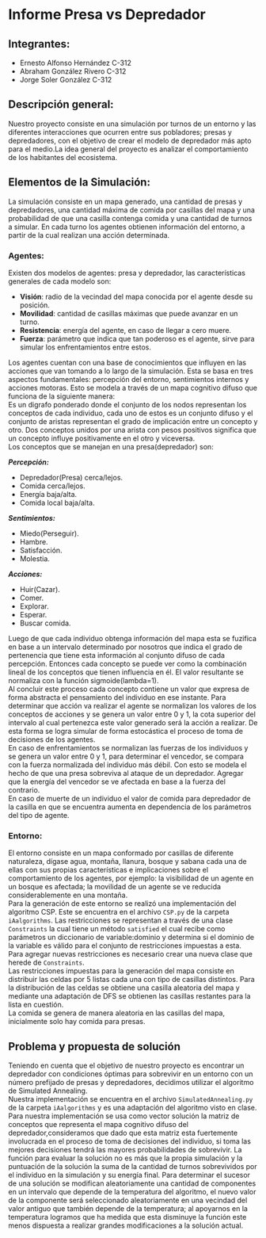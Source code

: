 # **Informe Presa vs Depredador**
## **Integrantes:**
* Ernesto Alfonso Hernández C-312
* Abraham González Rivero C-312
* Jorge Soler González C-312

## **Descripción general:**

Nuestro proyecto consiste en una simulación por turnos de un entorno y las diferentes interacciones que ocurren entre sus pobladores; presas y depredadores, con el objetivo de crear el modelo de depredador más apto para el medio.La idea general del proyecto es analizar el comportamiento de los habitantes del ecosistema.


## **Elementos de la Simulación:**
La simulación consiste en un mapa generado, una cantidad de presas y depredadores, una cantidad máxima de comida por casillas del mapa y una probabilidad de que una casilla contenga comida y una cantidad de turnos a simular. En cada turno los agentes obtienen información del entorno, a partir de la cual realizan una acción determinada.

### **Agentes:**
Existen dos modelos de agentes: presa y depredador, las características generales de cada modelo son:
* **Visión**: radio de la vecindad del mapa conocida por el agente desde su posición.
* **Movilidad**: cantidad de casillas máximas que puede avanzar en un turno.
* **Resistencia**: energía del agente, en caso de llegar a cero muere.
* **Fuerza**: parámetro que indica que tan poderoso es el agente, sirve para simular los enfrentamientos entre estos.

Los agentes cuentan con una base de conocimientos que influyen en las acciones que van tomando a lo largo de la simulación. Esta se basa en tres aspectos fundamentales: percepción del entorno, sentimientos internos y acciones motoras. Esto se modela a través de un mapa cognitivo difuso que funciona de la siguiente manera:  
Es un digrafo ponderado donde el conjunto de los nodos representan los conceptos de cada individuo, cada uno de estos es un conjunto difuso y el conjunto de aristas representan el grado de implicación entre un concepto y otro. Dos conceptos unidos por una arista con pesos positivos significa que un concepto influye positivamente en el otro y viceversa.  
Los conceptos que se manejan en una presa(depredador) son:  

***Percepción:***  
* Depredador(Presa) cerca/lejos.
* Comida cerca/lejos.
* Energía baja/alta.
* Comida local baja/alta.

***Sentimientos:***  
* Miedo(Perseguir).
* Hambre.
* Satisfacción.
* Molestia.

***Acciones:***  
* Huir(Cazar).
* Comer.
* Explorar.
* Esperar.
* Buscar comida.

Luego de que cada individuo obtenga información del mapa esta se fuzifica en base a un intervalo determinado por nosotros que indica el grado de pertenencia que tiene esta información al conjunto difuso de cada percepción. Entonces cada concepto se puede ver como la combinación lineal de los conceptos que tienen influencia en él. El valor resultante se normaliza con la función sigmoide(lambda=1).  
Al concluir este proceso cada concepto contiene un valor que expresa de forma abstracta el pensamiento del individuo en ese instante. Para determinar que acción va realizar el agente se normalizan los valores de los conceptos de acciones y se genera un valor entre 0 y 1, la cota superior del intervalo al cual pertenezca este valor generado será la acción a realizar. De esta forma se logra simular de forma estocástica el proceso de toma de decisiones de los agentes.  
En caso de enfrentamientos se normalizan las fuerzas de los individuos y se genera un valor entre 0 y 1, para determinar el vencedor, se compara con la fuerza normalizada del individuo más débil. Con esto se modela el hecho de que una presa sobreviva al ataque de un depredador. Agregar que la energía del vencedor se ve afectada en base a la fuerza del contrario.  
En caso de muerte de un individuo el valor de comida para depredador de la casilla en que se encuentra aumenta en dependencia de los parámetros del tipo de agente.

### **Entorno:**
El entorno consiste en un mapa conformado por casillas de diferente naturaleza, dígase agua, montaña, llanura, bosque y sabana cada una de ellas con sus propias características e implicaciones sobre el comportamiento de los agentes, por ejemplo: la visibilidad de un agente en un bosque es afectada; la movilidad de un agente se ve reducida considerablemente en una montaña.  
Para la generación de este entorno se realizó una implementación del algoritmo CSP. Este se encuentra en el archivo ``CSP.py`` de la carpeta ``iAalgorithms``. Las restricciones se representan a través de una clase ``Constraints`` la cual tiene un método ``satisfied`` el cual recibe como parámetros un diccionario de variable:dominio y determina si el dominio de la variable es válido para el conjunto de restricciones impuestas a esta. Para agregar nuevas restricciones es necesario crear una nueva clase que herede de ``Constraints``.  
Las restricciones impuestas para la generación del mapa consiste en distribuir las celdas por 5 listas cada una con tipo de casillas distintos. Para la distribución de las celdas se obtiene una casilla aleatoria del mapa y mediante una adaptación de DFS se obtienen las casillas restantes para la lista en cuestión.  
La comida se genera de manera aleatoria en las casillas del mapa, inicialmente solo hay comida para presas.    


## **Problema y propuesta de solución** 
Teniendo en cuenta que el objetivo de nuestro proyecto es encontrar un depredador con condiciones óptimas para sobrevivir en un entorno con un número prefijado de presas y depredadores, decidimos utilizar el algoritmo de Simulated Annealing.  
Nuestra implementación se encuentra en el archivo ``SimulatedAnnealing.py`` de la carpeta ``iAalgorithms`` y es una adaptación del algoritmo visto en clase. Para nuestra implementación se usa como vector solución la matriz de conceptos que representa el mapa cognitivo difuso del depredador,consideramos que dado que esta matriz esta fuertemente involucrada en el proceso de toma de decisiones del individuo, si toma las mejores decisiones tendrá las mayores probabilidades de sobrevivir. La función para evaluar la solución no es más que la propia simulación y la puntuación de la solución la suma de la cantidad de turnos sobrevividos por el individuo en la simulación y su energía final. Para determinar el sucesor de una solución se modifican aleatoriamente una cantidad de componentes en un intervalo que depende de la temperatura del algoritmo, el nuevo valor de la componente será seleccionado aleatoriamente en una vecindad del valor antiguo que también depende de la temperatura; al apoyarnos en la temperatura logramos que ha medida que esta disminuye la función este menos dispuesta a realizar grandes modificaciones a la solución actual.  



